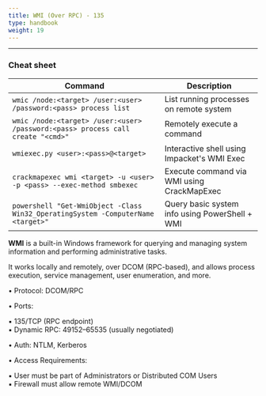 ```yaml
---
title: WMI (Over RPC) - 135
type: handbook
weight: 19
---
```


---

### Cheat sheet 

| Command                                                                                                    | Description                                     |
|------------------------------------------------------------------------------------------------------------|-------------------------------------------------|
| `wmic /node:<target> /user:<user> /password:<pass> process list`                                           | List running processes on remote system         |
| `wmic /node:<target> /user:<user> /password:<pass> process call create "<cmd>"`                            | Remotely execute a command                      |
| `wmiexec.py <user>:<pass>@<target>`                                                                        | Interactive shell using Impacket's WMI Exec     |
| `crackmapexec wmi <target> -u <user> -p <pass> --exec-method smbexec`                                      | Execute command via WMI using CrackMapExec      |
| `powershell "Get-WmiObject -Class Win32_OperatingSystem -ComputerName <target>"`                           | Query basic system info using PowerShell + WMI  |

**WMI** is a built-in Windows framework for querying and managing system information and performing administrative tasks.

It works locally and remotely, over DCOM (RPC-based), and allows process execution, service management, user enumeration, and more.

• Protocol: DCOM/RPC

• Ports:

   ▪ 135/TCP (RPC endpoint)<br>
   ▪ Dynamic RPC: 49152–65535 (usually negotiated)<br>

• Auth: NTLM, Kerberos

• Access Requirements:

   ▪ User must be part of Administrators or Distributed COM Users<br>
   ▪ Firewall must allow remote WMI/DCOM<br>


